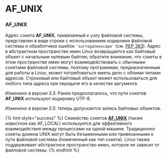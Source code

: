 # AF\_UNIX

### AF\_UNIX

Адрес сокета **AF\_UNIX**, привязанный к узлу файловой системы, представлен в виде строки с использованием кодировки файловой системы и обработчика ошибок `'surrogateescape'` \(см. [PEP 383](https://www.python.org/dev/peps/pep-0383/)\). Адрес в абстрактном пространстве имен Linux возвращается как байтовый объект с начальным нулевым байтом; обратите внимание, что сокеты в этом пространстве имен могут взаимодействовать с обычными сокетами файловой системы, поэтому программам, предназначенным для работы в Linux, может потребоваться иметь дело с обоими типами адресов. Строковый или байтовый объект может использоваться для любого типа адреса при передаче его в качестве аргумента.

_Изменено в версии 3.3_: Ранее предполагалось, что пути сокетов **AF\_UNIX** используют кодировку UTF-8.

_Изменено в версии 3.5_: теперь допускается запись байтовых объектов.

{% hint style="success" %}
Семейство сокетов [**AF\_UNIX**](https://www.man7.org/linux/man-pages/man7/unix.7.html) \(также известное как AF\_LOCAL\) используется для эффективного взаимодействия между процессами на одной машине. Традиционно сокеты домена UNIX могут быть безымянными или привязанными к пути файловой системы \(помеченный как тип сокета\). Linux также поддерживает абстрактное пространство имен, которое не зависит от файловой системы.
{% endhint %}

